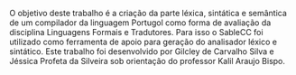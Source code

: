 O objetivo deste trabalho é a criação da parte léxica, sintática e semântica de um compilador da linguagem Portugol como forma de avaliação da disciplina Linguagens Formais e Tradutores. 
Para isso o SableCC foi utilizado como ferramenta de apoio para geração do analisador léxico e sintático.
Este trabalho foi desenvolvido por Gilcley de Carvalho Silva e Jéssica Profeta da Silveira sob orientação do professor Kalil
Araujo Bispo.

